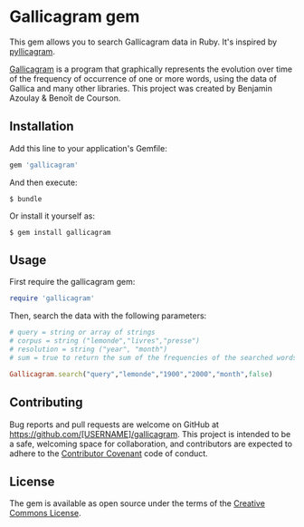 # Gallicagram gem

This gem allows you to search Gallicagram data in Ruby. It's inspired by [pyllicagram](https://github.com/regicid/pyllicagram).

[Gallicagram](https://shiny.ens-paris-saclay.fr/app/gallicagram) is a program that graphically represents the evolution over time of the frequency of occurrence of one or more words, using the data of Gallica and many other libraries. This project was created by Benjamin Azoulay & Benoît de Courson.

## Installation

Add this line to your application's Gemfile:

```ruby
gem 'gallicagram'
```

And then execute:

    $ bundle

Or install it yourself as:

    $ gem install gallicagram

## Usage

First require the gallicagram gem:
```ruby
require 'gallicagram'
```

Then, search the data with the following parameters:
```ruby
# query = string or array of strings
# corpus = string ("lemonde","livres","presse")
# resolution = string ("year", "month")
# sum = true to return the sum of the frequencies of the searched words

Gallicagram.search("query","lemonde","1900","2000","month",false) 

```

## Contributing

Bug reports and pull requests are welcome on GitHub at https://github.com/[USERNAME]/gallicagram. This project is intended to be a safe, welcoming space for collaboration, and contributors are expected to adhere to the [Contributor Covenant](http://contributor-covenant.org) code of conduct.

## License

The gem is available as open source under the terms of the [Creative Commons License](https://creativecommons.org/licenses/by/4.0/).